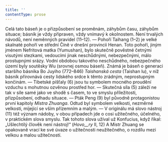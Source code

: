 ```yaml
---
title: ''
contentType: prose
---
```


Celá tato báseň je o přizpůsobení se proměnám, záhybům času, záhybům situace; básník je vždy připraven, vždy vnímavý k okolnostem. Není trvalých návodů, není neměnných pravidel (11–12). — Pohoří Taihang (1–2) je velké skalnaté pohoří ve střední Číně v dnešní provincii Henan. Toto pohoří, jiným jménem Nefritová matka (Yumushan), bylo skutečně pověstné četnými visutými stezkami, vedoucími jinak neschůdnými, nebezpečnými, málo prostupnými srázy. Vodní obdobou takového neschůdného, nebezpečného území byly soutěsky Wu (srovnej osmou báseň). Známá je báseň o generaci staršího básníka Bo Juyiho (772–846) _Taishanská_ _cesta_ (Taishan lu), v níž básník přirovnává cesty lidského srdce k těmto zrádným, neprostupným končinám. — Tibetské píšťaly (6) jsou tu symbolem mocného proudění vzduchu s mohutnou ozvěnou prostřed hor. — Skutečná síla (5) záleží ne tak v síle samé jako ve shodě s časem, to ve smyslu příležitosti, přizpůsobení, odhadu situace. — Pták Peng (9) byl původně protagonistou první kapitoly _Mistra_ _Zhuanga_. Odtud byl symbolem velkosti, nezměrné velkosti, míjející se vším přízemním a malým. — V originálu má slovo nástroj (11) též význam nádoby, v obou případech jde o cosi užitečného, účelného, v praktickém slova smyslu. Tak tohoto slova užíval už Konfucius, když říkal: „Ušlechtilý člověk není nástroj!“ (_Hovo__ry_ II, 12) A Mistr Zhuang se opakovaně vrací ke své úvaze o užitečnosti neužitečného, o rozdílu mezi velkou a malou užitečností.
